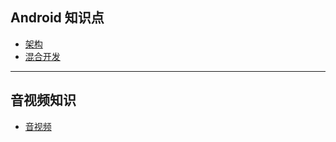 ## Android 知识点

- [架构](./doc/arch/README.md)
- [混合开发](./doc/mix_dev/README.md)

---

## 音视频知识

- [音视频](./doc/av/README.md)
